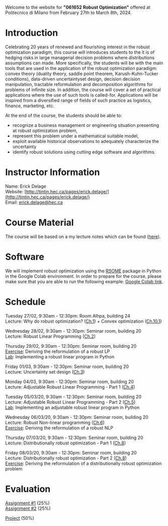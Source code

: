 Welcome to the website for **"061652 Robust Optimization"** offered at Politecnico di Milano from February 27th to March 8th, 2024.

# Introduction

Celebrating 20 years of renewed and flourishing interest in the robust optimization paradigm, this course will introduces students to the it is of hedging risks in large managerial decision problems where distributions assumptions can made. More specifically, the students will be with the main tools that are used in the application of the robust optimization paradigm: convex theory (duality theory, saddle point theorem, Karush-Kuhn-Tucker conditions), data-driven uncertaintyset design, decision decision manipulation, tractable reformulation and decomposition algorithms for problems of infinite size. In addition, the course will cover a set of practical applications where the use of such tools is called-for. Applications will be inspired from a diversified range of fields of such practice as logistics, finance, marketing, etc.

At the end of the course, the students should be able to:
- recognize a business management or engineering situation presenting at robust optimization problem,
- represent this problem under a mathematical suitable model,
- exploit available historical observations to adequately characterize the uncertainty
- identify robust solutions using cutting edge software and algorithms.

# Instructor Information

Name: Erick Delage  
Website: [http://tintin.hec.ca/pages/erick.delage/](http://tintin.hec.ca/pages/erick.delage/)  
Email: [erick.delage@hec.ca](mailto:erick.delage@hec.ca)  


# Course Material

The course will be based on a my lecture notes which can be found ([here](./LectureNotes_v15.pdf)).

# Software

We will implement robust optimization using the [RSOME](https://xiongpengnus.github.io/rsome/about) package in Python in the Google Colab environment. In order to prepare for the course, please make sure that you are able to run the following example: [Google Colab link](https://colab.research.google.com/drive/11N9LmKGqxn71tI-PjQ_GpUkthzbTax_E?usp=sharing).

# Schedule

Tuesday 27/02, 9:30am - 12:30pm: Room Alhpa, building 24  
Lecture: Why do robust optimization? ([Ch.1](./LectureNotes_v15.pdf)) + Convex optimization ([Ch.10.1](./LectureNotes_v15.pdf))

Wednesday 28/02, 9:30am - 12:30pm: Seminar room, building 20  
Lecture: Robust Linear Programming ([Ch.2](./LectureNotes_v15.pdf))

Thursday 29/02, 9:30am - 12:30pm: Seminar room, building 20  
[Exercise](https://erickdelage.github.io/061652_ROBUST_OPTIMIZATION/labs.html): Deriving the reformulation of a robust LP  
[Lab](https://erickdelage.github.io/061652_ROBUST_OPTIMIZATION/labs.html): Implementing a robust linear program in Python 

Friday 01/03, 9:30am - 12:30pm: Seminar room, building 20  
Lecture:  Uncertainty set design ([Ch.3](./LectureNotes_v15.pdf))

Monday 04/03, 9:30am - 12:30pm: Seminar room, building 20  
Lecture: Adjustable Robust Linear Programming - Part 1 ([Ch.4](./LectureNotes_v15.pdf))

Tuesday 05/03/20, 9:30am - 12:30pm: Seminar room, building 20  
Lecture: Adjustable Robust Linear Programming - Part 2 ([Ch.5](./LectureNotes_v15.pdf))  
[Lab](https://erickdelage.github.io/061652_ROBUST_OPTIMIZATION/labs.html): Implementing an adjustable robust linear program in Python  

Wednesday 06/03/20, 9:30am - 12:30pm: Seminar room, building 20  
Lecture: Robust Non-linear programming ([Ch.6](./LectureNotes_v15.pdf))  
[Exercise](https://erickdelage.github.io/061652_ROBUST_OPTIMIZATION/labs.html): Deriving the reformulation of a robust NLP

Thursday 07/03/20, 9:30am - 12:30pm: Seminar room, building 20  
Lecture: Distributionally robust optimization - Part 1 ([Ch.8](./LectureNotes_v15.pdf))

Friday 08/03/20, 9:30am - 12:30pm: Seminar room, building 20  
Lecture: Distributionally robust optimization - Part 2 ([Ch.8](./LectureNotes_v15.pdf))  
[Exercise](https://erickdelage.github.io/061652_ROBUST_OPTIMIZATION/labs.html): Deriving the reformulation of a distributionally robust optimization problem

# Evaluation

[Assignment \#1](https://erickdelage.github.io/061652_ROBUST_OPTIMIZATION/assignments.html) (25\%)  
[Assignment \#2](https://erickdelage.github.io/061652_ROBUST_OPTIMIZATION/assignments.html) (25\%)  

[Project](https://erickdelage.github.io/061652_ROBUST_OPTIMIZATION/project.html) (50\%)


